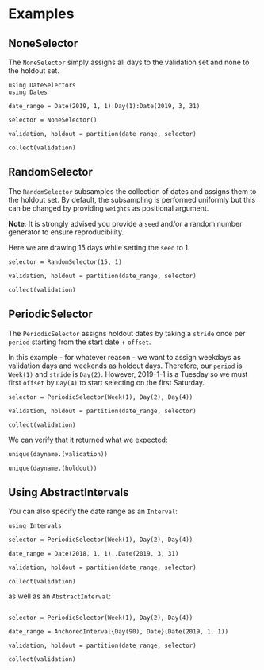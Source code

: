 # Examples

## NoneSelector

The `NoneSelector` simply assigns all days to the validation set and none to the holdout set.

```@example dateselectors
using DateSelectors
using Dates

date_range = Date(2019, 1, 1):Day(1):Date(2019, 3, 31)

selector = NoneSelector()

validation, holdout = partition(date_range, selector)

collect(validation)
```

## RandomSelector

The `RandomSelector` subsamples the collection of dates and assigns them to the holdout set.
By default, the subsampling is performed uniformly but this can be changed by providing `weights` as positional argument.

**Note**: It is strongly advised you provide a `seed` and/or a random number generator to ensure reproducibility.

Here we are drawing 15 days while setting the `seed` to 1.

```@example dateselectors
selector = RandomSelector(15, 1)

validation, holdout = partition(date_range, selector)

collect(validation)
```

## PeriodicSelector

The `PeriodicSelector` assigns holdout dates by taking a `stride` once per `period` starting from the start date + `offset`.

In this example - for whatever reason - we want to assign weekdays as validation days and weekends as holdout days.
Therefore, our `period` is `Week(1)` and `stride` is `Day(2)`.
However, 2019-1-1 is a Tuesday so we must first `offset` by `Day(4)` to start selecting on the first Saturday.

```@example dateselectors
selector = PeriodicSelector(Week(1), Day(2), Day(4))

validation, holdout = partition(date_range, selector)

collect(validation)
```

We can verify that it returned what we expected:
```@example dateselectors
unique(dayname.(validation))
```
```@example dateselectors
unique(dayname.(holdout))
```


## Using AbstractIntervals

You can also specify the date range as an `Interval`:

```@example dateselectors
using Intervals

selector = PeriodicSelector(Week(1), Day(2), Day(4))

date_range = Date(2018, 1, 1)..Date(2019, 3, 31)

validation, holdout = partition(date_range, selector)

collect(validation)
```

as well as an `AbstractInterval`:

```@example dateselectors

selector = PeriodicSelector(Week(1), Day(2), Day(4))

date_range = AnchoredInterval{Day(90), Date}(Date(2019, 1, 1))

validation, holdout = partition(date_range, selector)

collect(validation)
```

